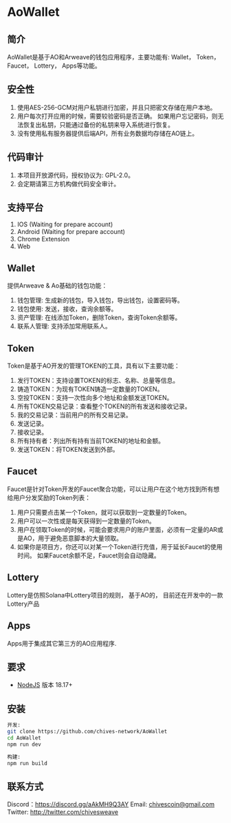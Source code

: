 # **AoWallet**

## 简介
AoWallet是基于AO和Arweave的钱包应用程序，主要功能有: Wallet， Token， Faucet， Lottery， Apps等功能。

## **安全性**
1. 使用AES-256-GCM对用户私钥进行加密，并且只把密文存储在用户本地。 
2. 用户每次打开应用的时候，需要较验密码是否正确。 如果用户忘记密码，则无法恢复出私钥，只能通过备份的私钥来导入系统进行恢复。 
3. 没有使用私有服务器提供后端API，所有业务数据均存储在AO链上。 

## **代码审计**
1. 本项目开放源代码，授权协议为: GPL-2.0。 
2. 会定期请第三方机构做代码安全审计。 

## **支持平台**
1. IOS (Waiting for prepare account)
2. Android (Waiting for prepare account)
3. Chrome Extension
4. Web

## **Wallet**

提供Arweave & Ao基础的钱包功能：

1. 钱包管理: 生成新的钱包，导入钱包，导出钱包，设置密码等。    
2. 钱包使用: 发送，接收，查询余额等。 
3. 资产管理: 在线添加Token，删除Token，查询Token余额等。    
4. 联系人管理: 支持添加常用联系人。 

## **Token**

Token是基于AO开发的管理TOKEN的工具，具有以下主要功能：

1. 发行TOKEN：支持设置TOKEN的标志、名称、总量等信息。   
2. 铸造TOKEN：为现有TOKEN铸造一定数量的TOKEN。   
3. 空投TOKEN：支持一次性向多个地址和金额发送TOKEN。   
4. 所有TOKEN交易记录：查看整个TOKEN的所有发送和接收记录。   
5. 我的交易记录：当前用户的所有交易记录。   
6. 发送记录。   
7. 接收记录。   
8. 所有持有者：列出所有持有当前TOKEN的地址和金额。   
9. 发送TOKEN：将TOKEN发送到外部。

## **Faucet**

Faucet是针对Token开发的Faucet聚合功能，可以让用户在这个地方找到所有想给用户分发奖励的Token列表：

1. 用户只需要点击某一个Token，就可以获取到一定数量的Token。 
2. 用户可以一次性或是每天获得到一定数量的Token。 
3. 用户在领取Token的时候，可能会要求用户的账户里面，必须有一定量的AR或是AO，用于避免恶意脚本的大量领取。 
4. 如果你是项目方，你还可以对某一个Token进行充值，用于延长Faucet的使用时间。 如果Faucet余额不足，Faucet则会自动隐藏。 

## **Lottery**

Lottery是仿照Solana中Lottery项目的规则， 基于AO的， 目前还在开发中的一款Lottery产品

## **Apps**

Apps用于集成其它第三方的AO应用程序.

## 要求
- [NodeJS](https://nodejs.org) 版本 18.17+

## 安装
```bash
开发:
git clone https://github.com/chives-network/AoWallet
cd AoWallet
npm run dev

构建:
npm run build
```

## 联系方式

Discord：https://discord.gg/aAkMH9Q3AY
Email: chivescoin@gmail.com
Twitter: http://twitter.com/chivesweave